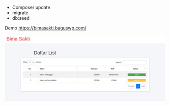 - Composer update
- migrate
- db:seed

Demo
https://bimasakti.baguswp.com/


![sample](./images.png "sample")